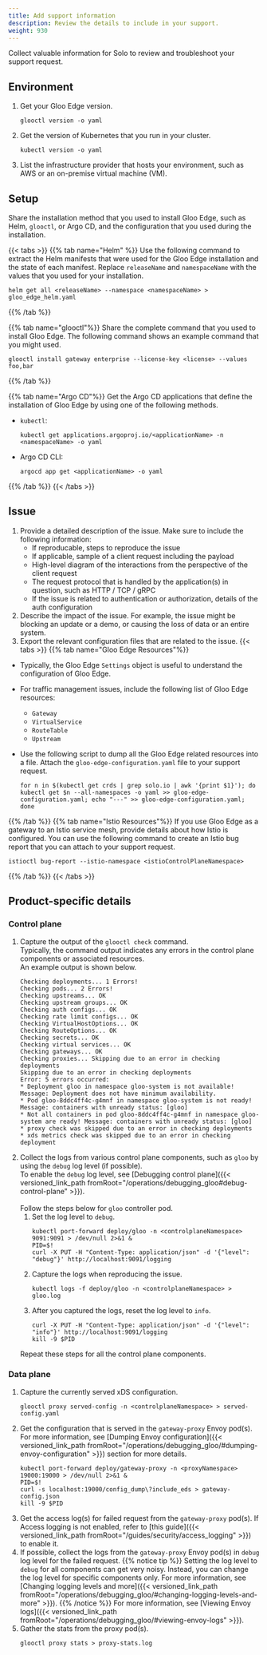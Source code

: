 ```yaml
---
title: Add support information
description: Review the details to include in your support. 
weight: 930
---
```


Collect valuable information for Solo to review and troubleshoot your support request. 

## Environment

1. Get your Gloo Edge version. 
    ```shell
    glooctl version -o yaml
    ```
2. Get the version of Kubernetes that you run in your cluster. 
    ```shell
    kubectl version -o yaml
    ```
3. List the infrastructure provider that hosts your environment, such as AWS or an on-premise virtual machine (VM). 

## Setup

Share the installation method that you used to install Gloo Edge, such as Helm, `glooctl`, or Argo CD, and the configuration that you used during the installation. 

{{< tabs >}}
{{% tab name="Helm" %}}
Use the following command to extract the Helm manifests that were used for the Gloo Edge installation and the state of each manifest. Replace `releaseName` and `namespaceName` with the values that you used for your installation.
```shell
helm get all <releaseName> --namespace <namespaceName> > gloo_edge_helm.yaml
```
  
{{% /tab %}}

{{% tab name="glooctl"%}}
Share the complete command that you used to install Gloo Edge. The following command shows an example command that you might used. 
```shell
glooctl install gateway enterprise --license-key <license> --values foo,bar
```
{{% /tab %}}

{{% tab name="Argo CD"%}}
Get the Argo CD applications that define the installation of Gloo Edge by using one of the following methods. 
* `kubectl`: 
  ```shell
  kubectl get applications.argoproj.io/<applicationName> -n <namespaceName> -o yaml
  ```
* Argo CD CLI: 
  ```shell
  argocd app get <applicationName> -o yaml
  ```
{{% /tab %}}
{{< /tabs >}}

## Issue

1. Provide a detailed description of the issue. Make sure to include the following information: 
   - If reproducable, steps to reproduce the issue 
   - If applicable, sample of a client request including the payload 
   - High-level diagram of the interactions from the perspective of the client request
   - The request protocol that is handled by the application(s) in question, such as HTTP / TCP / gRPC 
   - If the issue is related to authentication or authorization, details of the auth configuration
2. Describe the impact of the issue. For example, the issue might be blocking an update or a demo, or causing the loss of data or an entire system.
3. Export the relevant configuration files that are related to the issue.
  {{< tabs >}}
  {{% tab name="Gloo Edge Resources"%}}
  - Typically, the Gloo Edge `Settings` object is useful to understand the configuration of Gloo Edge.
  - For traffic management issues, include the following list of Gloo Edge resources:
      - `Gateway`
      - `VirtualService`
      - `RouteTable`
      - `Upstream`

  - Use the following script to dump all the Gloo Edge related resources into a file. Attach the `gloo-edge-configuration.yaml` file to your support request. 
    ```shell
    for n in $(kubectl get crds | grep solo.io | awk '{print $1}'); do kubectl get $n --all-namespaces -o yaml >> gloo-edge-configuration.yaml; echo "---" >> gloo-edge-configuration.yaml; done
    ```
  {{% /tab %}}
  {{% tab name="Istio Resources"%}}
  If you use Gloo Edge as a gateway to an Istio service mesh, provide details about how Istio is configured. You can use the following command to create an Istio bug report that you can attach to your support request. 

  ```shell
  istioctl bug-report --istio-namespace <istioControlPlaneNamespace>
  ```
  {{% /tab %}}
  {{< /tabs >}}

## Product-specific details

### Control plane

1. Capture the output of the `glooctl check` command.
    <br>Typically, the command output indicates any errors in the control plane components or associated resources.
    <br>An example output is shown below.
    ```
    Checking deployments... 1 Errors!
    Checking pods... 2 Errors!
    Checking upstreams... OK
    Checking upstream groups... OK
    Checking auth configs... OK
    Checking rate limit configs... OK
    Checking VirtualHostOptions... OK
    Checking RouteOptions... OK
    Checking secrets... OK
    Checking virtual services... OK
    Checking gateways... OK
    Checking proxies... Skipping due to an error in checking deployments
    Skipping due to an error in checking deployments
    Error: 5 errors occurred:
    * Deployment gloo in namespace gloo-system is not available! Message: Deployment does not have minimum availability.
    * Pod gloo-8ddc4ff4c-g4mnf in namespace gloo-system is not ready! Message: containers with unready status: [gloo]
    * Not all containers in pod gloo-8ddc4ff4c-g4mnf in namespace gloo-system are ready! Message: containers with unready status: [gloo]
    * proxy check was skipped due to an error in checking deployments
    * xds metrics check was skipped due to an error in checking deployment
    ```
2. Collect the logs from various control plane components, such as `gloo` by using the `debug` log level (if possible). 
    <br>To enable the `debug` log level, see [Debugging control plane]({{< versioned_link_path fromRoot="/operations/debugging_gloo#debug-control-plane" >}}).
    <br><br>Follow the steps below for `gloo` controller pod.
    1. Set the log level to `debug`.
        ```shell
        kubectl port-forward deploy/gloo -n <controlplaneNamespace> 9091:9091 > /dev/null 2>&1 &
        PID=$!
        curl -X PUT -H "Content-Type: application/json" -d '{"level": "debug"}' http://localhost:9091/logging
        ```
    2. Capture the logs when reproducing the issue.
        ```shell
        kubectl logs -f deploy/gloo -n <controlplaneNamespace> > gloo.log
        ```
    3. After you captured the logs, reset the log level to `info`.
        ```shell
        curl -X PUT -H "Content-Type: application/json" -d '{"level": "info"}' http://localhost:9091/logging
        kill -9 $PID
        ```
    Repeat these steps for all the control plane components.

### Data plane

1. Capture the currently served xDS configuration.
   ```shell
   glooctl proxy served-config -n <controlplaneNamespace> > served-config.yaml
   ```
2. Get the configuration that is served in the `gateway-proxy` Envoy pod(s). 
   <br>For more information, see [Dumping Envoy configuration]({{< versioned_link_path fromRoot="/operations/debugging_gloo/#dumping-envoy-configuration" >}}) section for more details.
   ```shell
   kubectl port-forward deploy/gateway-proxy -n <proxyNamespace> 19000:19000 > /dev/null 2>&1 &
   PID=$!
   curl -s localhost:19000/config_dump\?include_eds > gateway-config.json
   kill -9 $PID
   ```
3. Get the access log(s) for failed request from the `gateway-proxy` pod(s). If Access logging is not enabled, refer to [this guide]({{< versioned_link_path fromRoot="/guides/security/access_logging" >}}) to enable it.
4. If possible, collect the logs from the `gateway-proxy` Envoy pod(s) in `debug` log level for the failed request.
   {{% notice tip %}}
   Setting the log level to `debug` for all components can get very noisy. Instead, you can change the log level for specific components only. For more information, see [Changing logging levels and more]({{< versioned_link_path fromRoot="/operations/debugging_gloo/#changing-logging-levels-and-more" >}}).
   {{% /notice %}}
   For more information, see [Viewing Envoy logs]({{< versioned_link_path fromRoot="/operations/debugging_gloo/#viewing-envoy-logs" >}}).
5. Gather the stats from the proxy pod(s).
   ```shell
   glooctl proxy stats > proxy-stats.log
   ```